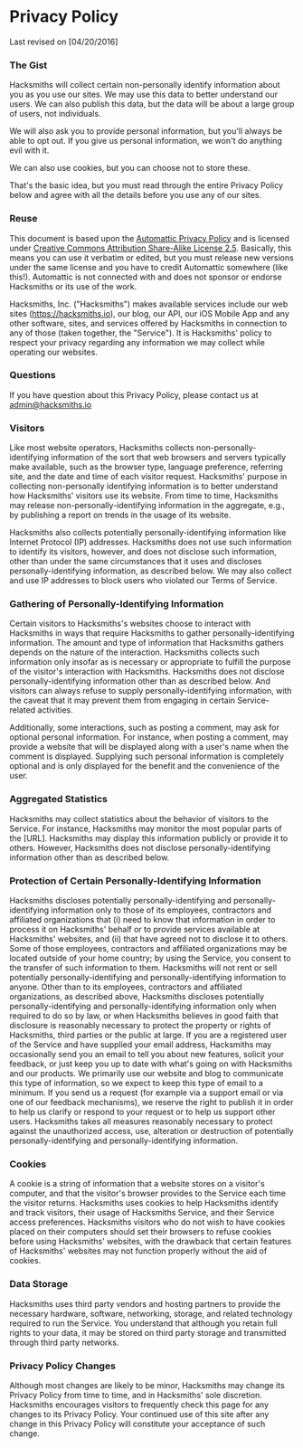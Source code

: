Privacy Policy
==============

Last revised on [04/20/2016]

### The Gist

Hacksmiths will collect certain non-personally identify information about you as you use our sites. We may use this data to better understand our users. We can also publish this data, but the data will be about a large group of users, not individuals.

We will also ask you to provide personal information, but you'll always be able to opt out. If you give us personal information, we won't do anything evil with it.

We can also use cookies, but you can choose not to store these.

That's the basic idea, but you must read through the entire Privacy Policy below and agree with all the details before you use any of our sites.

### Reuse

This document is based upon the [Automattic Privacy Policy](http://automattic.com/privacy/) and is licensed under [Creative Commons Attribution Share-Alike License 2.5](http://creativecommons.org/licenses/by-sa/2.5/). Basically, this means you can use it verbatim or edited, but you must release new versions under the same license and you have to credit Automattic somewhere (like this!). Automattic is not connected with and does not sponsor or endorse Hacksmiths or its use of the work.

Hacksmiths, Inc. ("Hacksmiths") makes available services include our web sites (https://hacksmiths.io), our blog, our API, our iOS Mobile App and any other software, sites, and services offered by Hacksmiths in connection to any of those (taken together, the "Service"). It is Hacksmiths' policy to respect your privacy regarding any information we may collect while operating our websites.

### Questions

If you have question about this Privacy Policy, please contact us at admin@hacksmiths.io

### Visitors

Like most website operators, Hacksmiths collects non-personally-identifying information of the sort that web browsers and servers typically make available, such as the browser type, language preference, referring site, and the date and time of each visitor request. Hacksmiths' purpose in collecting non-personally identifying information is to better understand how Hacksmiths' visitors use its website. From time to time, Hacksmiths may release non-personally-identifying information in the aggregate, e.g., by publishing a report on trends in the usage of its website.

Hacksmiths also collects potentially personally-identifying information like Internet Protocol (IP) addresses. Hacksmiths does not use such information to identify its visitors, however, and does not disclose such information, other than under the same circumstances that it uses and discloses personally-identifying information, as described below. We may also collect and use IP addresses to block users who violated our Terms of Service.

### Gathering of Personally-Identifying Information

Certain visitors to Hacksmiths's websites choose to interact with Hacksmiths in ways that require Hacksmiths to gather personally-identifying information. The amount and type of information that Hacksmiths gathers depends on the nature of the interaction. Hacksmiths collects such information only insofar as is necessary or appropriate to fulfill the purpose of the visitor's interaction with Hacksmiths. Hacksmiths does not disclose personally-identifying information other than as described below. And visitors can always refuse to supply personally-identifying information, with the caveat that it may prevent them from engaging in certain Service-related activities.

Additionally, some interactions, such as posting a comment, may ask for optional personal information. For instance, when posting a comment, may provide a website that will be displayed along with a user's name when the comment is displayed. Supplying such personal information is completely optional and is only displayed for the benefit and the convenience of the user.

### Aggregated Statistics

Hacksmiths may collect statistics about the behavior of visitors to the Service. For instance, Hacksmiths may monitor the most popular parts of the [URL]. Hacksmiths may display this information publicly or provide it to others. However, Hacksmiths does not disclose personally-identifying information other than as described below.

### Protection of Certain Personally-Identifying Information

Hacksmiths discloses potentially personally-identifying and personally-identifying information only to those of its employees, contractors and affiliated organizations that (i) need to know that information in order to process it on Hacksmiths' behalf or to provide services available at Hacksmiths' websites, and (ii) that have agreed not to disclose it to others. Some of those employees, contractors and affiliated organizations may be located outside of your home country; by using the Service, you consent to the transfer of such information to them. Hacksmiths will not rent or sell potentially personally-identifying and personally-identifying information to anyone. Other than to its employees, contractors and affiliated organizations, as described above, Hacksmiths discloses potentially personally-identifying and personally-identifying information only when required to do so by law, or when Hacksmiths believes in good faith that disclosure is reasonably necessary to protect the property or rights of Hacksmiths, third parties or the public at large. If you are a registered user of the Service and have supplied your email address, Hacksmiths may occasionally send you an email to tell you about new features, solicit your feedback, or just keep you up to date with what's going on with Hacksmiths and our products. We primarily use our website and blog to communicate this type of information, so we expect to keep this type of email to a minimum. If you send us a request (for example via a support email or via one of our feedback mechanisms), we reserve the right to publish it in order to help us clarify or respond to your request or to help us support other users. Hacksmiths takes all measures reasonably necessary to protect against the unauthorized access, use, alteration or destruction of potentially personally-identifying and personally-identifying information.

### Cookies
A cookie is a string of information that a website stores on a visitor's computer, and that the visitor's browser provides to the Service each time the visitor returns. Hacksmiths uses cookies to help Hacksmiths identify and track visitors, their usage of Hacksmiths Service, and their Service access preferences. Hacksmiths visitors who do not wish to have cookies placed on their computers should set their browsers to refuse cookies before using Hacksmiths' websites, with the drawback that certain features of Hacksmiths' websites may not function properly without the aid of cookies.

### Data Storage
Hacksmiths uses third party vendors and hosting partners to provide the necessary hardware, software, networking, storage, and related technology required to run the Service. You understand that although you retain full rights to your data, it may be stored on third party storage and transmitted through third party networks.

### Privacy Policy Changes
Although most changes are likely to be minor, Hacksmiths may change its Privacy Policy from time to time, and in Hacksmiths' sole discretion. Hacksmiths encourages visitors to frequently check this page for any changes to its Privacy Policy. Your continued use of this site after any change in this Privacy Policy will constitute your acceptance of such change.
